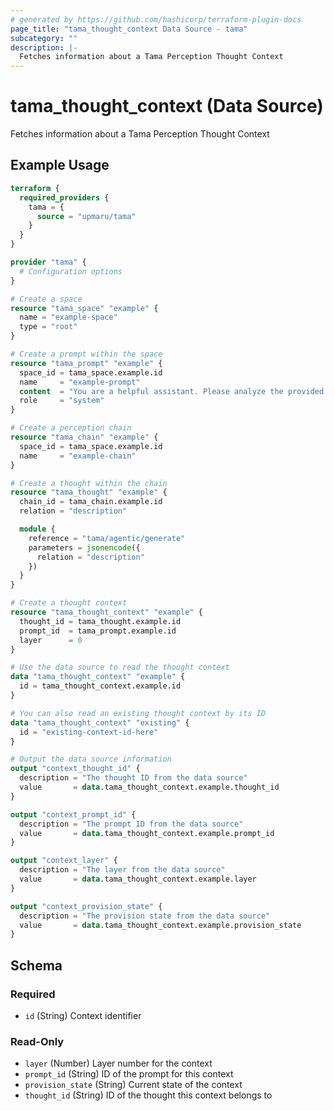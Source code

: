 ```yaml
---
# generated by https://github.com/hashicorp/terraform-plugin-docs
page_title: "tama_thought_context Data Source - tama"
subcategory: ""
description: |-
  Fetches information about a Tama Perception Thought Context
---
```


# tama_thought_context (Data Source)

Fetches information about a Tama Perception Thought Context

## Example Usage

```terraform
terraform {
  required_providers {
    tama = {
      source = "upmaru/tama"
    }
  }
}

provider "tama" {
  # Configuration options
}

# Create a space
resource "tama_space" "example" {
  name = "example-space"
  type = "root"
}

# Create a prompt within the space
resource "tama_prompt" "example" {
  space_id = tama_space.example.id
  name     = "example-prompt"
  content  = "You are a helpful assistant. Please analyze the provided context."
  role     = "system"
}

# Create a perception chain
resource "tama_chain" "example" {
  space_id = tama_space.example.id
  name     = "example-chain"
}

# Create a thought within the chain
resource "tama_thought" "example" {
  chain_id = tama_chain.example.id
  relation = "description"

  module {
    reference = "tama/agentic/generate"
    parameters = jsonencode({
      relation = "description"
    })
  }
}

# Create a thought context
resource "tama_thought_context" "example" {
  thought_id = tama_thought.example.id
  prompt_id  = tama_prompt.example.id
  layer      = 0
}

# Use the data source to read the thought context
data "tama_thought_context" "example" {
  id = tama_thought_context.example.id
}

# You can also read an existing thought context by its ID
data "tama_thought_context" "existing" {
  id = "existing-context-id-here"
}

# Output the data source information
output "context_thought_id" {
  description = "The thought ID from the data source"
  value       = data.tama_thought_context.example.thought_id
}

output "context_prompt_id" {
  description = "The prompt ID from the data source"
  value       = data.tama_thought_context.example.prompt_id
}

output "context_layer" {
  description = "The layer from the data source"
  value       = data.tama_thought_context.example.layer
}

output "context_provision_state" {
  description = "The provision state from the data source"
  value       = data.tama_thought_context.example.provision_state
}
```

<!-- schema generated by tfplugindocs -->
## Schema

### Required

- `id` (String) Context identifier

### Read-Only

- `layer` (Number) Layer number for the context
- `prompt_id` (String) ID of the prompt for this context
- `provision_state` (String) Current state of the context
- `thought_id` (String) ID of the thought this context belongs to

